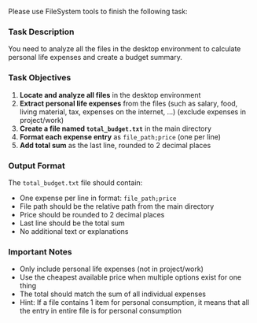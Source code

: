 Please use FileSystem tools to finish the following task:

### Task Description

You need to analyze all the files in the desktop environment to calculate personal life expenses and create a budget summary.

### Task Objectives

1. **Locate and analyze all files** in the desktop environment
2. **Extract personal life expenses** from the files (such as salary, food, living material, tax, expenses on the internet, ...) (exclude expenses in project/work)
3. **Create a file named `total_budget.txt`** in the main directory
4. **Format each expense entry** as `file_path;price` (one per line)
5. **Add total sum** as the last line, rounded to 2 decimal places

### Output Format

The `total_budget.txt` file should contain:

- One expense per line in format: `file_path;price`
- File path should be the relative path from the main directory
- Price should be rounded to 2 decimal places
- Last line should be the total sum
- No additional text or explanations

### Important Notes

- Only include personal life expenses (not in project/work)
- Use the cheapest available price when multiple options exist for one thing
- The total should match the sum of all individual expenses
- Hint: If a file contains 1 item for personal consumption, it means that all the entry in entire file is for personal consumption
